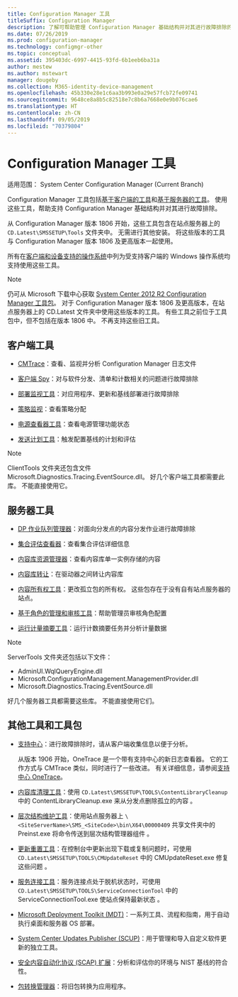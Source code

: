```yaml
---
title: Configuration Manager 工具
titleSuffix: Configuration Manager
description: 了解可帮助管理 Configuration Manager 基础结构并对其进行故障排除的工具。
ms.date: 07/26/2019
ms.prod: configuration-manager
ms.technology: configmgr-other
ms.topic: conceptual
ms.assetid: 395403dc-6997-4415-93fd-6b1eeb6ba31a
author: mestew
ms.author: mstewart
manager: dougeby
ms.collection: M365-identity-device-management
ms.openlocfilehash: 45b330e28e1c6aa3b993e0a29e57fcb72fe09741
ms.sourcegitcommit: 9648ce8a8b5c82518e7c8b6a7668e0e9b076cae6
ms.translationtype: HT
ms.contentlocale: zh-CN
ms.lasthandoff: 09/05/2019
ms.locfileid: "70379804"
---
```

# <a name="configuration-manager-tools"></a>Configuration Manager 工具

适用范围：  System Center Configuration Manager (Current Branch)

Configuration Manager 工具包括[基于客户端的工具](#client-tools)和[基于服务器的工具](#server-tools)。 使用这些工具，帮助支持 Configuration Manager 基础结构并对其进行故障排除。

从 Configuration Manager 版本 1806 开始，这些工具包含在站点服务器上的 `CD.Latest\SMSSETUP\Tools` 文件夹中。 无需进行其他安装。<!--1357145--> 将这些版本的工具与 Configuration Manager 版本 1806 及更高版本一起使用。

所有在[客户端和设备支持的操作系统](https://docs.microsoft.com/sccm/core/plan-design/configs/supported-operating-systems-for-clients-and-devices)中列为受支持客户端的 Windows 操作系统均支持使用这些工具。

> [!Note]  
> 仍可从 Microsoft 下载中心获取 [System Center 2012 R2 Configuration Manager 工具包](https://www.microsoft.com/download/details.aspx?id=50012)。 对于 Configuration Manager 版本 1806 及更高版本，在站点服务器上的 CD.Latest 文件夹中使用这些版本的工具。 有些工具之前位于工具包中，但不包括在版本 1806 中。 不再支持这些旧工具。


## <a name="client-tools"></a>客户端工具

- [CMTrace](/sccm/core/support/cmtrace)：查看、监视并分析 Configuration Manager 日志文件  

- [客户端 Spy](/sccm/core/support/clispy)：对与软件分发、清单和计数相关的问题进行故障排除

- [部署监视工具](/sccm/core/support/deployment-monitoring-tool)：对应用程序、更新和基线部署进行故障排除  

- [策略监视](/sccm/core/support/policy-spy)：查看策略分配  

- [电源查看器工具](/sccm/core/support/power-viewer-tool)：查看电源管理功能状态  

- [发送计划工具](/sccm/core/support/send-schedule-tool)：触发配置基线的计划和评估  

> [!Note]  
> ClientTools 文件夹还包含文件 Microsoft.Diagnostics.Tracing.EventSource.dll。 好几个客户端工具都需要此库。 不能直接使用它。  


## <a name="server-tools"></a>服务器工具

- [DP 作业队列管理器](/sccm/core/support/dp-job-manager)：对面向分发点的内容分发作业进行故障排除  

- [集合评估查看器](/sccm/core/support/ceviewer)：查看集合评估详细信息  

- [内容库资源管理器](/sccm/core/support/content-library-explorer)：查看内容库单一实例存储的内容  

- [内容库转让](/sccm/core/support/content-library-transfer)：在驱动器之间转让内容库  

- [内容所有权工具](/sccm/core/support/content-ownership-tool)：更改孤立包的所有权。 这些包存在于没有自有站点服务器的站点。  

- [基于角色的管理和审核工具](/sccm/core/support/rbaviewer)：帮助管理员审核角色配置  

- [运行计量摘要工具](/sccm/core/support/run-meter-summ)：运行计数摘要任务并分析计量数据

> [!Note]  
> ServerTools 文件夹还包括以下文件：
>
> - AdminUI.WqlQueryEngine.dll
> - Microsoft.ConfigurationManagement.ManagementProvider.dll
> - Microsoft.Diagnostics.Tracing.EventSource.dll
>
> 好几个服务器工具都需要这些库。 不能直接使用它们。  


## <a name="other-tools-and-toolkits"></a>其他工具和工具包

- [支持中心](/sccm/core/support/support-center)：进行故障排除时，请从客户端收集信息以便于分析。

    从版本 1906 开始，OneTrace  是一个带有支持中心的新日志查看器。 它的工作方式与 CMTrace 类似，同时进行了一些改进。 有关详细信息，请参阅[支持中心 OneTrace](/sccm/core/support/support-center-onetrace)。

- [内容库清理工具](/sccm/core/plan-design/hierarchy/content-library-cleanup-tool)：使用 `CD.Latest\SMSSETUP\TOOLS\ContentLibraryCleanup` 中的 ContentLibraryCleanup.exe 来从分发点删除孤立的内容  。  

- [层次结构维护工具](/sccm/core/servers/manage/hierarchy-maintenance-tool-preinst.exe)：使用站点服务器上 `\<SiteServerName>\SMS_<SiteCode>\bin\X64\00000409` 共享文件夹中的 Preinst.exe 将命令传送到层次结构管理器组件  。  

- [更新重置工具](/sccm/core/servers/manage/update-reset-tool)：在控制台中更新出现下载或复制问题时，可使用 `CD.Latest\SMSSETUP\TOOLS\CMUpdateReset` 中的 CMUpdateReset.exe 修复这些问题  。  

- [服务连接工具](/sccm/core/servers/manage/use-the-service-connection-tool)：服务连接点处于脱机状态时，可使用 `CD.Latest\SMSSETUP\TOOLS\ServiceConnectionTool` 中的 ServiceConnectionTool.exe 使站点保持最新状态  。  

- [Microsoft Deployment Toolkit (MDT)](/sccm/mdt/)：一系列工具、流程和指南，用于自动执行桌面和服务器 OS 部署。

- [System Center Updates Publisher (SCUP)](/sccm/sum/tools/updates-publisher)：用于管理和导入自定义软件更新的独立工具。

- [安全内容自动化协议 (SCAP) 扩展](/sccm/compliance/plan-design/scap/about-scap)：分析和评估你的环境与 NIST 基线的符合性。

- [包转换管理器](/sccm/apps/pcm/package-conversion-manager)：将旧包转换为应用程序。
